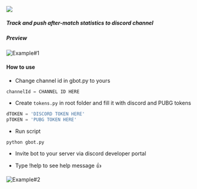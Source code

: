 ![](https://raw.githubusercontent.com/glmn/PUBGDiscoBot/v3-scratch/logo.png)
##### Track and push after-match statistics to discord channel

##### Preview

![Example#1](https://raw.githubusercontent.com/glmn/PUBGDiscoBot/master/img/examples/1.png)


#### How to use

* Change channel id in gbot.py to yours

```python
channelId = CHANNEL ID HERE
```

* Create `tokens.py` in root folder and fill it with discord and PUBG tokens
```python
dTOKEN = 'DISCORD TOKEN HERE'
pTOKEN = 'PUBG TOKEN HERE'
```

* Run script 
```
python gbot.py
```

* Invite bot to your server via discord developer portal

* Type !help to see help message :+1:

![Example#2](https://raw.githubusercontent.com/glmn/PUBGDiscoBot/master/img/examples/2.png)